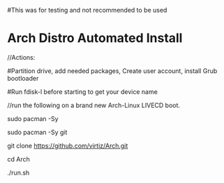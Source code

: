 #This was for testing and not recommended to be used

# Arch Distro Automated Install

//Actions:

#Partition drive, add needed packages, Create user account, install Grub bootloader

#Run fdisk-l before starting to get your device name

//run the following on a brand new Arch-Linux LIVECD boot.

sudo pacman -Sy

sudo pacman -Sy git

git clone https://github.com/virtiz/Arch.git

cd Arch

./run.sh
